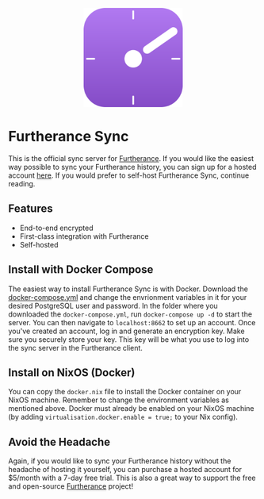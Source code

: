 <p align="center">
  <img src="static/furtherance.svg" width="200">
</p>

# Furtherance Sync

This is the official sync server for [Furtherance](github.com/unobserved-io/Furtherance). If you would like the easiest way possible to sync your Furtherance history, you can sign up for a hosted account [here](https://furtherance.app/sync).
If you would prefer to self-host Furtherance Sync, continue reading.

## Features

* End-to-end encrypted
* First-class integration with Furtherance
* Self-hosted

## Install with Docker Compose

The easiest way to install Furtherance Sync is with Docker. Download the [docker-compose.yml](https://github.com/unobserved-io/furtherance-sync/blob/main/docker-compose.yml) and change the envrionment variables in it for your desired PostgreSQL user and password.
In the folder where you downloaded the `docker-compose.yml`, run `docker-compose up -d` to start the server.
You can then navigate to `localhost:8662` to set up an account.
Once you've created an account, log in and generate an encryption key. Make sure you securely store your key. This key will be what you use to log into the sync server in the Furtherance client.

## Install on NixOS (Docker)

You can copy the `docker.nix` file to install the Docker container on your NixOS machine.
Remember to change the environment variables as mentioned above.
Docker must already be enabled on your NixOS machine (by adding `virtualisation.docker.enable = true;` to your Nix config).

## Avoid the Headache

Again, if you would like to sync your Furtherance history without the headache of hosting it yourself, you can purchase a hosted account for $5/month with a 7-day free trial.
This is also a great way to support the free and open-source [Furtherance](github.com/unobserved-io/Furtherance) project!
